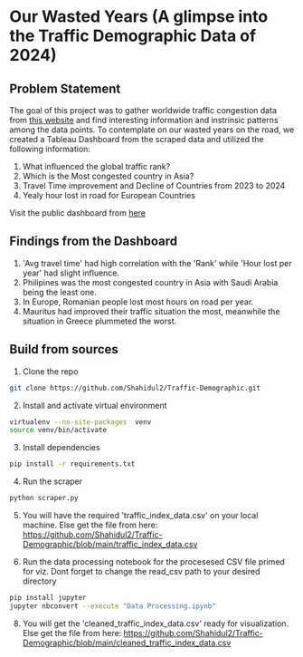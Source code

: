 # Our Wasted Years (A glimpse into the Traffic Demographic Data of 2024)

## Problem Statement
The goal of this project was to gather worldwide traffic congestion data from [this website](https://www.tomtom.com/traffic-index/ranking/) and find interesting information and instrinsic patterns among the data points. To contemplate on our wasted years on the road, we created a Tableau Dashboard from the scraped data and utilized the following information:

1. What influenced the global traffic rank?
2. Which is the Most congested country in Asia?
3. Travel Time improvement and Decline of Countries from 2023 to 2024
4. Yealy hour lost in road for European Countries

Visit the public dashboard from [here](https://public.tableau.com/app/profile/shahidul.islam5785/viz/2024TrafficDataViz/2024TrafficData)

## Findings from the Dashboard
1. 'Avg travel time' had high correlation with the 'Rank' while 'Hour lost per year' had slight influence.
2. Philipines was the most congested country in Asia with Saudi Arabia being the least one.
3. In Europe, Romanian people lost most hours on road per year.
4. Mauritus had improved their traffic situation the most, meanwhile the situation in Greece plummeted the worst.

## Build from sources
1. Clone the repo
```bash
git clone https://github.com/Shahidul2/Traffic-Demographic.git
```
2. Install and activate virtual environment
```bash
virtualenv --no-site-packages  venv
source venv/bin/activate
```
3. Install dependencies
```bash
pip install -r requirements.txt
```
4. Run the scraper
```bash
python scraper.py
```
5. You will have the required 'traffic_index_data.csv' on your local machine.
Else get the file from here: https://github.com/Shahidul2/Traffic-Demographic/blob/main/traffic_index_data.csv

7. Run the data processing notebook for the procesesed CSV file primed for viz. Dont forget to change the read_csv path to your desired directory
```bash
pip install jupyter
jupyter nbconvert --execute "Data Processing.ipynb"
```
8. You will get the 'cleaned_traffic_index_data.csv' ready for visualization.
Else get the file from here: https://github.com/Shahidul2/Traffic-Demographic/blob/main/cleaned_traffic_index_data.csv


